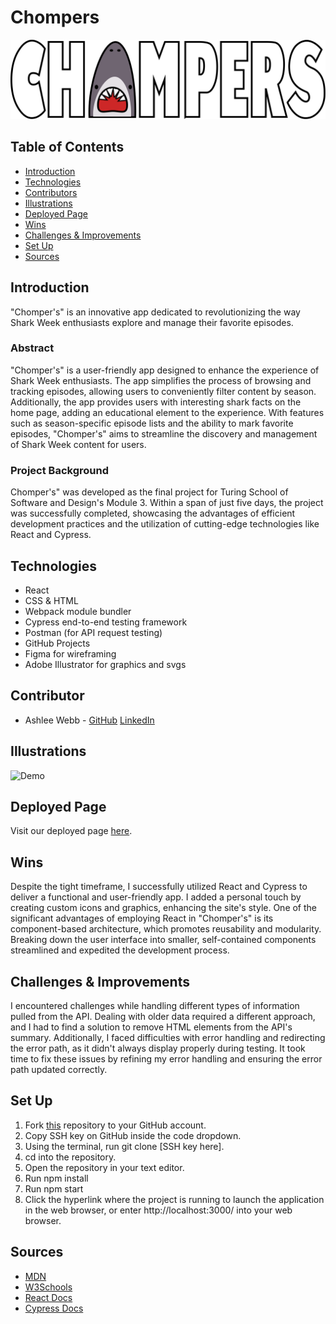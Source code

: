 
# Chompers
![Chompers Graphic](src/assets/chomper.svg)
## Table of Contents
  - [Introduction](#Introduction)
  - [Technologies](#Technologies)
  - [Contributors](#Contributors)
  - [Illustrations](#Illustrations)
  - [Deployed Page](#Deployed-Page)
  - [Wins](#Wins)
  - [Challenges & Improvements](#Challenges-&-Improvements)
  - [Set Up](#Set-Up)
  - [Sources](#Sources)
## Introduction
"Chomper's" is an innovative app dedicated to revolutionizing the way Shark Week enthusiasts explore and manage their favorite episodes.
### Abstract
"Chomper's" is a user-friendly app designed to enhance the experience of Shark Week enthusiasts. The app simplifies the process of browsing and tracking episodes, allowing users to conveniently filter content by season. Additionally, the app provides users with interesting shark facts on the home page, adding an educational element to the experience. With features such as season-specific episode lists and the ability to mark favorite episodes, "Chomper's" aims to streamline the discovery and management of Shark Week content for users.
### Project Background
Chomper's" was developed as the final project for Turing School of Software and Design's Module 3. Within a span of just five days, the project was successfully completed, showcasing the advantages of efficient development practices and the utilization of cutting-edge technologies like React and Cypress.
## Technologies
  - React
  - CSS & HTML
  - Webpack module bundler
  - Cypress end-to-end testing framework
  - Postman (for API request testing)
  - GitHub Projects
  - Figma for wireframing
  - Adobe Illustrator for graphics and svgs
## Contributor
  - Ashlee Webb - [GitHub](https://github.com/AshleeAWebb) [LinkedIn](https://www.linkedin.com/in/ashlee-webb/)
## Illustrations
![Demo](https://media2.giphy.com/media/v1.Y2lkPTc5MGI3NjExNzQ3YWMwMmMyOWUyOGRhM2RkNTQ4NzQwNzc5YzYwNjI0NjNlMmE2YSZlcD12MV9pbnRlcm5hbF9naWZzX2dpZklkJmN0PWc/Nx3UR0O5V8w9kfbHKM/giphy.gif)
## Deployed Page
Visit our deployed page [here](https://chompers.vercel.app/).

## Wins
Despite the tight timeframe, I successfully utilized React and Cypress to deliver a functional and user-friendly app. I added a personal touch by creating custom icons and graphics, enhancing the site's style. One of the significant advantages of employing React in "Chomper's" is its component-based architecture, which promotes reusability and modularity. Breaking down the user interface into smaller, self-contained components streamlined and expedited the development process.
## Challenges & Improvements
I encountered challenges while handling different types of information pulled from the API. Dealing with older data required a different approach, and I had to find a solution to remove HTML elements from the API's summary. Additionally, I faced difficulties with error handling and redirecting the error path, as it didn't always display properly during testing. It took time to fix these issues by refining my error handling and ensuring the error path updated correctly.

## Set Up
1. Fork [this](https://github.com/AshleeAWebb/Chompers) repository to your GitHub account.
1. Copy SSH key on GitHub inside the code dropdown.
1. Using the terminal, run git clone [SSH key here].
1. cd into the repository.
1. Open the repository in your text editor.
1. Run npm install
1. Run npm start
1. Click the hyperlink where the project is running to launch the application in the web browser, or enter http://localhost:3000/ into your web browser.
## Sources
  - [MDN](http://developer.mozilla.org/en-US/)
  - [W3Schools](https://www.w3schools.com/)
  - [React Docs](https://reactjs.org/docs/getting-started.html)
  - [Cypress Docs](https://docs.cypress.io/guides/overview/why-cypress.html)

